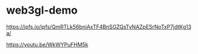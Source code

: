 # web3gl-demo


https://ipfs.io/ipfs/QmRTLk56bniAxTF4BnSGZQsTyNAZpESrNoTxP7jdtKg13a/

https://youtu.be/WkWYPuFHM5k
